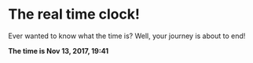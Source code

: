 # The real time clock!

Ever wanted to know what the time is? Well, your journey is about to end!

**The time is Nov 13, 2017, 19:41**